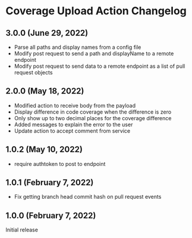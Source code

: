 # Coverage Upload Action Changelog

## 3.0.0 (June 29, 2022)

- Parse all paths and display names from a config file
- Modify post request to send a path and displayName to a remote endpoint
- Modify post request to send data to a remote endpoint as a list of pull request objects

## 2.0.0 (May 18, 2022)

- Modified action to receive body from the payload
- Display difference in code coverage when the difference is zero
- Only show up to two decimal places for the coverage difference
- Added messages to explain the error to the user
- Update action to accept comment from service

## 1.0.2 (May 10, 2022)

- require authtoken to post to endpoint

## 1.0.1 (February 7, 2022)

- Fix getting branch head commit hash on pull request events

## 1.0.0 (February 7, 2022)

Initial release
